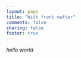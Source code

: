 ```yaml
---
layout: page
title: "With front matter"
comments: false
sharing: false
footer: true
--- 
```



*hello world*
